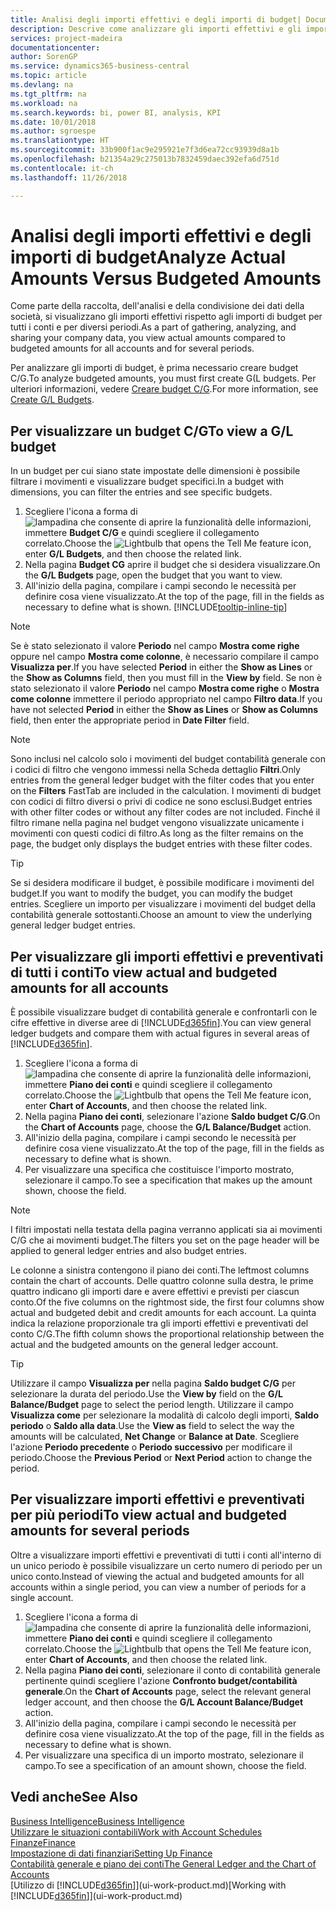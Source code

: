 ```yaml
---
title: Analisi degli importi effettivi e degli importi di budget| Documenti Microsoft
description: Descrive come analizzare gli importi effettivi e gli importi di budget.
services: project-madeira
documentationcenter: 
author: SorenGP
ms.service: dynamics365-business-central
ms.topic: article
ms.devlang: na
ms.tgt_pltfrm: na
ms.workload: na
ms.search.keywords: bi, power BI, analysis, KPI
ms.date: 10/01/2018
ms.author: sgroespe
ms.translationtype: HT
ms.sourcegitcommit: 33b900f1ac9e295921e7f3d6ea72cc93939d8a1b
ms.openlocfilehash: b21354a29c275013b7832459daec392efa6d751d
ms.contentlocale: it-ch
ms.lasthandoff: 11/26/2018

---
```

# <a name="analyze-actual-amounts-versus-budgeted-amounts"></a><span data-ttu-id="0ebe9-103">Analisi degli importi effettivi e degli importi di budget</span><span class="sxs-lookup"><span data-stu-id="0ebe9-103">Analyze Actual Amounts Versus Budgeted Amounts</span></span>
<span data-ttu-id="0ebe9-104">Come parte della raccolta, dell'analisi e della condivisione dei dati della società, si visualizzano gli importi effettivi rispetto agli importi di budget per tutti i conti e per diversi periodi.</span><span class="sxs-lookup"><span data-stu-id="0ebe9-104">As a part of gathering, analyzing, and sharing your company data, you view actual amounts compared to budgeted amounts for all accounts and for several periods.</span></span>

<span data-ttu-id="0ebe9-105">Per analizzare gli importi di budget, è prima necessario creare budget C/G.</span><span class="sxs-lookup"><span data-stu-id="0ebe9-105">To analyze budgeted amounts, you must first create G(L budgets.</span></span> <span data-ttu-id="0ebe9-106">Per ulteriori informazioni, vedere [Creare budget C/G](finance-how-create-budgets.md).</span><span class="sxs-lookup"><span data-stu-id="0ebe9-106">For more information, see [Create G/L Budgets](finance-how-create-budgets.md).</span></span>

## <a name="to-view-a-gl-budget"></a><span data-ttu-id="0ebe9-107">Per visualizzare un budget C/G</span><span class="sxs-lookup"><span data-stu-id="0ebe9-107">To view a G/L budget</span></span>
<span data-ttu-id="0ebe9-108">In un budget per cui siano state impostate delle dimensioni è possibile filtrare i movimenti e visualizzare budget specifici.</span><span class="sxs-lookup"><span data-stu-id="0ebe9-108">In a budget with dimensions, you can filter the entries and see specific budgets.</span></span>

1. <span data-ttu-id="0ebe9-109">Scegliere l'icona a forma di ![lampadina che consente di aprire la funzionalità delle informazioni](media/ui-search/search_small.png "Informazioni sull'operazione che si desidera eseguire"), immettere **Budget C/G** e quindi scegliere il collegamento correlato.</span><span class="sxs-lookup"><span data-stu-id="0ebe9-109">Choose the ![Lightbulb that opens the Tell Me feature](media/ui-search/search_small.png "Tell me what you want to do") icon, enter **G/L Budgets**, and then choose the related link.</span></span>
2. <span data-ttu-id="0ebe9-110">Nella pagina **Budget CG** aprire il budget che si desidera visualizzare.</span><span class="sxs-lookup"><span data-stu-id="0ebe9-110">On the **G/L Budgets** page, open the budget that you want to view.</span></span>  
3. <span data-ttu-id="0ebe9-111">All'inizio della pagina, compilare i campi secondo le necessità per definire cosa viene visualizzato.</span><span class="sxs-lookup"><span data-stu-id="0ebe9-111">At the top of the page, fill in the fields as necessary to define what is shown.</span></span> [!INCLUDE[tooltip-inline-tip](includes/tooltip-inline-tip_md.md)]

> [!NOTE]  
>   <span data-ttu-id="0ebe9-112">Se è stato selezionato il valore **Periodo** nel campo **Mostra come righe** oppure nel campo **Mostra come colonne**, è necessario compilare il campo **Visualizza per**.</span><span class="sxs-lookup"><span data-stu-id="0ebe9-112">If you have selected **Period** in either the **Show as Lines** or the **Show as Columns** field, then you must fill in the **View by** field.</span></span> <span data-ttu-id="0ebe9-113">Se non è stato selezionato il valore **Periodo** nel campo **Mostra come righe** o **Mostra come colonne** immettere il periodo appropriato nel campo **Filtro data**.</span><span class="sxs-lookup"><span data-stu-id="0ebe9-113">If you have not selected **Period** in either the **Show as Lines** or **Show as Columns** field, then enter the appropriate period in **Date Filter** field.</span></span>  

> [!NOTE]  
>   <span data-ttu-id="0ebe9-114">Sono inclusi nel calcolo solo i movimenti del budget contabilità generale con i codici di filtro che vengono immessi nella Scheda dettaglio **Filtri**.</span><span class="sxs-lookup"><span data-stu-id="0ebe9-114">Only entries from the general ledger budget with the filter codes that you enter on the **Filters** FastTab are included in the calculation.</span></span> <span data-ttu-id="0ebe9-115">I movimenti di budget con codici di filtro diversi o privi di codice ne sono esclusi.</span><span class="sxs-lookup"><span data-stu-id="0ebe9-115">Budget entries with other filter codes or without any filter codes are not included.</span></span> <span data-ttu-id="0ebe9-116">Finché il filtro rimane nella pagina nel budget vengono visualizzate unicamente i movimenti con questi codici di filtro.</span><span class="sxs-lookup"><span data-stu-id="0ebe9-116">As long as the filter remains on the page, the budget only displays the budget entries with these filter codes.</span></span>  

> [!TIP]  
>   <span data-ttu-id="0ebe9-117">Se si desidera modificare il budget, è possibile modificare i movimenti del budget.</span><span class="sxs-lookup"><span data-stu-id="0ebe9-117">If you want to modify the budget, you can modify the budget entries.</span></span> <span data-ttu-id="0ebe9-118">Scegliere un importo per visualizzare i movimenti del budget della contabilità generale sottostanti.</span><span class="sxs-lookup"><span data-stu-id="0ebe9-118">Choose an amount to view the underlying general ledger budget entries.</span></span>

## <a name="to-view-actual-and-budgeted-amounts-for-all-accounts"></a><span data-ttu-id="0ebe9-119">Per visualizzare gli importi effettivi e preventivati di tutti i conti</span><span class="sxs-lookup"><span data-stu-id="0ebe9-119">To view actual and budgeted amounts for all accounts</span></span>  
<span data-ttu-id="0ebe9-120">È possibile visualizzare budget di contabilità generale e confrontarli con le cifre effettive in diverse aree di [!INCLUDE[d365fin](includes/d365fin_md.md)].</span><span class="sxs-lookup"><span data-stu-id="0ebe9-120">You can view general ledger budgets and compare them with actual figures in several areas of [!INCLUDE[d365fin](includes/d365fin_md.md)].</span></span>

1. <span data-ttu-id="0ebe9-121">Scegliere l'icona a forma di ![lampadina che consente di aprire la funzionalità delle informazioni](media/ui-search/search_small.png "Informazioni sull'operazione che si desidera eseguire"), immettere **Piano dei conti** e quindi scegliere il collegamento correlato.</span><span class="sxs-lookup"><span data-stu-id="0ebe9-121">Choose the ![Lightbulb that opens the Tell Me feature](media/ui-search/search_small.png "Tell me what you want to do") icon, enter **Chart of Accounts**, and then choose the related link.</span></span>  
2. <span data-ttu-id="0ebe9-122">Nella pagina **Piano dei conti**, selezionare l'azione **Saldo budget C/G**.</span><span class="sxs-lookup"><span data-stu-id="0ebe9-122">On the **Chart of Accounts** page, choose the **G/L Balance/Budget** action.</span></span>
3. <span data-ttu-id="0ebe9-123">All'inizio della pagina, compilare i campi secondo le necessità per definire cosa viene visualizzato.</span><span class="sxs-lookup"><span data-stu-id="0ebe9-123">At the top of the page, fill in the fields as necessary to define what is shown.</span></span>  
4. <span data-ttu-id="0ebe9-124">Per visualizzare una specifica che costituisce l'importo mostrato, selezionare il campo.</span><span class="sxs-lookup"><span data-stu-id="0ebe9-124">To see a specification that makes up the amount shown, choose the field.</span></span>  

> [!NOTE]  
>   <span data-ttu-id="0ebe9-125">I filtri impostati nella testata della pagina verranno applicati sia ai movimenti C/G che ai movimenti budget.</span><span class="sxs-lookup"><span data-stu-id="0ebe9-125">The filters you set on the page header will be applied to general ledger entries and also budget entries.</span></span>

<span data-ttu-id="0ebe9-126">Le colonne a sinistra contengono il piano dei conti.</span><span class="sxs-lookup"><span data-stu-id="0ebe9-126">The leftmost columns contain the chart of accounts.</span></span> <span data-ttu-id="0ebe9-127">Delle quattro colonne sulla destra, le prime quattro indicano gli importi dare e avere effettivi e previsti per ciascun conto.</span><span class="sxs-lookup"><span data-stu-id="0ebe9-127">Of the five columns on the rightmost side, the first four columns show actual and budgeted debit and credit amounts for each account.</span></span> <span data-ttu-id="0ebe9-128">La quinta indica la relazione proporzionale tra gli importi effettivi e preventivati del conto C/G.</span><span class="sxs-lookup"><span data-stu-id="0ebe9-128">The fifth column shows the proportional relationship between the actual and the budgeted amounts on the general ledger account.</span></span>  

> [!TIP]  
>   <span data-ttu-id="0ebe9-129">Utilizzare il campo **Visualizza per** nella pagina **Saldo budget C/G** per selezionare la durata del periodo.</span><span class="sxs-lookup"><span data-stu-id="0ebe9-129">Use the **View by** field on the **G/L Balance/Budget** page to select the period length.</span></span> <span data-ttu-id="0ebe9-130">Utilizzare il campo **Visualizza come** per selezionare la modalità di calcolo degli importi, **Saldo periodo** o **Saldo alla data**.</span><span class="sxs-lookup"><span data-stu-id="0ebe9-130">Use the **View as** field to select the way the amounts will be calculated, **Net Change** or **Balance at Date**.</span></span> <span data-ttu-id="0ebe9-131">Scegliere l'azione **Periodo precedente** o **Periodo successivo** per modificare il periodo.</span><span class="sxs-lookup"><span data-stu-id="0ebe9-131">Choose the **Previous Period** or **Next Period** action to change the period.</span></span>  

## <a name="to-view-actual-and-budgeted-amounts-for-several-periods"></a><span data-ttu-id="0ebe9-132">Per visualizzare importi effettivi e preventivati per più periodi</span><span class="sxs-lookup"><span data-stu-id="0ebe9-132">To view actual and budgeted amounts for several periods</span></span>  
<span data-ttu-id="0ebe9-133">Oltre a visualizzare importi effettivi e preventivati di tutti i conti all'interno di un unico periodo è possibile visualizzare un certo numero di periodo per un unico conto.</span><span class="sxs-lookup"><span data-stu-id="0ebe9-133">Instead of viewing the actual and budgeted amounts for all accounts within a single period, you can view a number of periods for a single account.</span></span>  

1. <span data-ttu-id="0ebe9-134">Scegliere l'icona a forma di ![lampadina che consente di aprire la funzionalità delle informazioni](media/ui-search/search_small.png "Informazioni sull'operazione che si desidera eseguire"), immettere **Piano dei conti** e quindi scegliere il collegamento correlato.</span><span class="sxs-lookup"><span data-stu-id="0ebe9-134">Choose the ![Lightbulb that opens the Tell Me feature](media/ui-search/search_small.png "Tell me what you want to do") icon, enter **Chart of Accounts**, and then choose the related link.</span></span>  
2. <span data-ttu-id="0ebe9-135">Nella pagina **Piano dei conti**, selezionare il conto di contabilità generale pertinente quindi scegliere l'azione **Confronto budget/contabilità generale**.</span><span class="sxs-lookup"><span data-stu-id="0ebe9-135">On the **Chart of Accounts** page, select the relevant general ledger account, and then choose the **G/L Account Balance/Budget** action.</span></span>  
3. <span data-ttu-id="0ebe9-136">All'inizio della pagina, compilare i campi secondo le necessità per definire cosa viene visualizzato.</span><span class="sxs-lookup"><span data-stu-id="0ebe9-136">At the top of the page, fill in the fields as necessary to define what is shown.</span></span>   
4. <span data-ttu-id="0ebe9-137">Per visualizzare una specifica di un importo mostrato, selezionare il campo.</span><span class="sxs-lookup"><span data-stu-id="0ebe9-137">To see a specification of an amount shown, choose the field.</span></span>  

## <a name="see-also"></a><span data-ttu-id="0ebe9-138">Vedi anche</span><span class="sxs-lookup"><span data-stu-id="0ebe9-138">See Also</span></span>
[<span data-ttu-id="0ebe9-139">Business Intelligence</span><span class="sxs-lookup"><span data-stu-id="0ebe9-139">Business Intelligence</span></span>](bi.md)  
[<span data-ttu-id="0ebe9-140">Utilizzare le situazioni contabili</span><span class="sxs-lookup"><span data-stu-id="0ebe9-140">Work with Account Schedules</span></span>](bi-how-work-account-schedule.md)  
[<span data-ttu-id="0ebe9-141">Finanze</span><span class="sxs-lookup"><span data-stu-id="0ebe9-141">Finance</span></span>](finance.md)  
[<span data-ttu-id="0ebe9-142">Impostazione di dati finanziari</span><span class="sxs-lookup"><span data-stu-id="0ebe9-142">Setting Up Finance</span></span>](finance-setup-finance.md)  
[<span data-ttu-id="0ebe9-143">Contabilità generale e piano dei conti</span><span class="sxs-lookup"><span data-stu-id="0ebe9-143">The General Ledger and the Chart of Accounts</span></span>](finance-general-ledger.md)  
<span data-ttu-id="0ebe9-144">[Utilizzo di [!INCLUDE[d365fin](includes/d365fin_md.md)]](ui-work-product.md)</span><span class="sxs-lookup"><span data-stu-id="0ebe9-144">[Working with [!INCLUDE[d365fin](includes/d365fin_md.md)]](ui-work-product.md)</span></span>  

